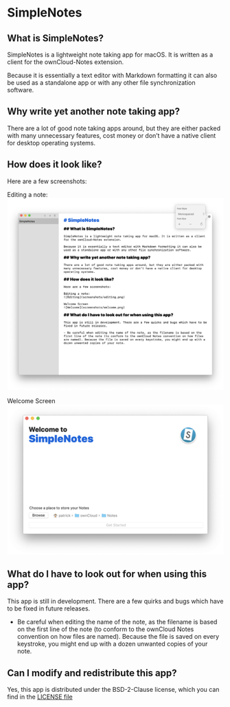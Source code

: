 # SimpleNotes

## What is SimpleNotes?

SimpleNotes is a lightweight note taking app for macOS. It is written as a client for the ownCloud-Notes extension.

Because it is essentially a text editor with Markdown formatting it can also be used as a standalone app or with any other file synchronization software.

## Why write yet another note taking app?

There are a lot of good note taking apps around, but they are either packed with many unnecessary features, cost money or don’t have a native client for desktop operating systems.

## How does it look like?

Here are a few screenshots:

Editing a note:
![Editing](screenshots/editing.png)

Welcome Screen
![Welcome](screenshots/welcome.png)

## What do I have to look out for when using this app?

This app is still in development. There are a few quirks and bugs which have to be fixed in future releases.

- Be careful when editing the name of the note, as the filename is based on the first line of the note (to conform to the ownCloud Notes convention on how files are named). Because the file is saved on every keystroke, you might end up with a dozen unwanted copies of your note.

## Can I modify and redistribute this app?

Yes, this app is distributed under the BSD-2-Clause license, which you can find in the [LICENSE file](./LICENSE)
